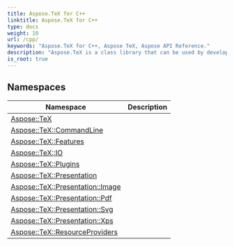 ```yaml
---
title: Aspose.TeX for C++
linktitle: Aspose.TeX for C++
type: docs
weight: 10
url: /cpp/
keywords: "Aspose.TeX for C++, Aspose TeX, Aspose API Reference."
description: "Aspose.TeX is a class library that can be used by developers for various platforms for a variety of TeX processing tasks."
is_root: true
---
```


## Namespaces

| Namespace | Description |
| --- | --- |
| [Aspose::TeX](./aspose.tex/) |  |
| [Aspose::TeX::CommandLine](./aspose.tex.commandline/) |  |
| [Aspose::TeX::Features](./aspose.tex.features/) |  |
| [Aspose::TeX::IO](./aspose.tex.io/) |  |
| [Aspose::TeX::Plugins](./aspose.tex.plugins/) |  |
| [Aspose::TeX::Presentation](./aspose.tex.presentation/) |  |
| [Aspose::TeX::Presentation::Image](./aspose.tex.presentation.image/) |  |
| [Aspose::TeX::Presentation::Pdf](./aspose.tex.presentation.pdf/) |  |
| [Aspose::TeX::Presentation::Svg](./aspose.tex.presentation.svg/) |  |
| [Aspose::TeX::Presentation::Xps](./aspose.tex.presentation.xps/) |  |
| [Aspose::TeX::ResourceProviders](./aspose.tex.resourceproviders/) |  |
